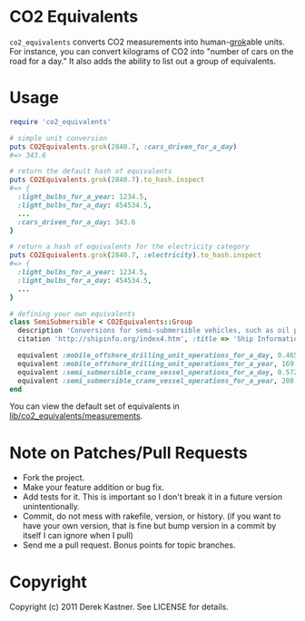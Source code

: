 # CO2 Equivalents

`co2_equivalents` converts CO2 measurements into human-[grok](http://en.wikipedia.org/wiki/Grok)able units. For instance, you can convert kilograms of CO2 into "number of cars on the road for a day." It also adds the ability to list out a group of equivalents.

# Usage

```ruby
require 'co2_equivalents'

# simple unit conversion
puts CO2Equivalents.grok(2840.7, :cars_driven_for_a_day)
#=> 343.6

# return the default hash of equivalents
puts CO2Equivalents.grok(2840.7).to_hash.inspect
#=> {
  :light_bulbs_for_a_year: 1234.5,
  :light_bulbs_for_a_day: 454534.5,
  ...
  :cars_driven_for_a_day: 343.6
}

# return a hash of equivalents for the electricity category
puts CO2Equivalents.grok(2840.7, :electricity).to_hash.inspect
#=> {
  :light_bulbs_for_a_year: 1234.5,
  :light_bulbs_for_a_day: 454534.5,
  ...
}

# defining your own equivalents
class SemiSubmersible < CO2Equivalents::Group
  description 'Conversions for semi-submersible vehicles, such as oil platforms'
  citation 'http://shipinfo.org/index4.htm', :title => 'Ship Information Warehouse Statistics', :author => 'John Doe'

  equivalent :mobile_offshore_drilling_unit_operations_for_a_day, 0.465
  equivalent :mobile_offshore_drilling_unit_operations_for_a_year, 169.725
  equivalent :semi_submersible_crane_vessel_operations_for_a_day, 0.572
  equivalent :semi_submersible_crane_vessel_operations_for_a_year, 208.78
end
```

You can view the default set of equivalents in [lib/co2_equivalents/measurements](http://github.com/dkastner/co2_equivalents/tree/master/lib/co2_equivalents/measurements).

# Note on Patches/Pull Requests
 
* Fork the project.
* Make your feature addition or bug fix.
* Add tests for it. This is important so I don't break it in a
  future version unintentionally.
* Commit, do not mess with rakefile, version, or history.
  (if you want to have your own version, that is fine but bump version in a commit by itself I can ignore when I pull)
* Send me a pull request. Bonus points for topic branches.

# Copyright

Copyright (c) 2011 Derek Kastner. See LICENSE for details.
